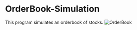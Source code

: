 # OrderBook-Simulation
This program simulates an orderbook of stocks.
![OrderBook](https://cloud.githubusercontent.com/assets/10996578/7555791/96cff34e-f724-11e4-8e25-5b4d008392c2.png)
